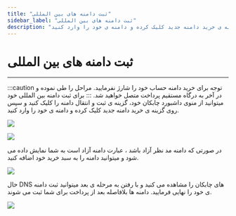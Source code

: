 ```yaml
---
title: "ثبت دامنه های بین المللی"
sidebar_label: "ثبت دامنه های بین المللی"
description: "برای ثبت دامنه بین المللی خود میتوانید از منوی داشبورد چابکان خود، گزینه ی ثبت و انتقال دامنه را کلیک کنید و سپس روی گزینه ی خرید دامنه جدید کلیک کرده و دامنه ی خود را وارد کنید."
---
```


# ثبت دامنه های بین المللی
---

:::caution توجه
برای خرید دامنه حساب خود را شارژ نفرمایید. مراحل را طی نموده و در آخر به درگاه مستقیم پرداخت متصل خواهید شد.
:::
برای ثبت دامنه بین المللی خود میتوانید از منوی داشبورد چابکان خود، گزینه ی ثبت و انتقال دامنه را کلیک کنید و سپس روی گزینه ی خرید دامنه جدید کلیک کرده و دامنه ی خود را وارد کنید.

![](https://s1.chabokan.net/docs/gifs/dashboard-domain/domain-registration-com-install.gif)

![](https://s1.chabokan.net/docs/images/domain_1.jpg)

در صورتی که دامنه مد نظر آزاد باشد ، عبارت دامنه آزاد است به شما نمایش داده می شود و میتوانید دامنه را به سبد خرید خود اضافه کنید.

![](https://s1.chabokan.net/docs/images/domain-1402-1.jpg)

حال DNS های چابکان را مشاهده می کنید و با رفتن به مرحله ی بعد میتوانید ثبت دامنه ی خود را نهایی فرمایید. دامنه ها بلافاصله بعد از پرداخت برای شما ثبت می شوند.

![](https://s1.chabokan.net/docs/images/domain-9.jpg)

